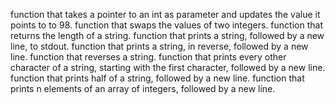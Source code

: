 function that takes a pointer to an int as parameter and updates the value it points to to 98.
function that swaps the values of two integers.
function that returns the length of a string.
function that prints a string, followed by a new line, to stdout.
function that prints a string, in reverse, followed by a new line.
function that reverses a string.
function that prints every other character of a string, starting with the first character, followed by a new line.
function that prints half of a string, followed by a new line.
 function that prints n elements of an array of integers, followed by a new line.
 